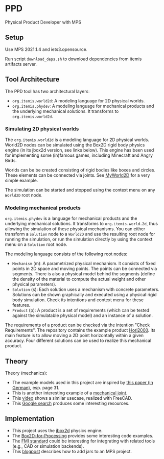 # PPD
Physical Product Developer with MPS

## Setup

Use MPS 2021.1.4 and iets3.opensource.

Run script `download_deps.sh` to download dependencies from itemis artifacts server.


## Tool Architecture

The PPD tool has two architectural layers:

- `org.itemis.world2d`: A modeling language for 2D physical worlds. 
- `org.itemis.phydev`: A modeling language for mechanical products and the underlying mechanical solutions. It transforms to `org.itemis.world2d`.

### Simulating 2D physical worlds

The `org.itemis.world2d` is a modeling language for 2D physical worlds. World2D nodes can be simulated using the Box2D rigid body physics engine (in its jbox2d version, see links below). This engine has been used for implementing some (in)famous games, including Minecraft and Angry Birds.

Worlds can be be created consisting of rigid bodies like boxes and circles. These elements can be connected via joints. See [MyWorld2D](http://127.0.0.1:63320/node?ref=r%3A78b3e7d9-a42b-46d6-ab09-59086abc392c%28org.itemis.world2d.sandbox%29%2F7610012764282851736) for a very simple example. 

The simulation can be started and stopped using the context menu on any `World2D` root node. 


### Modeling mechanical products

`org.itemis.phydev` is a language for mechanical products and the underlying mechanical solutions. It transforms to `org.itemis.world.2d`, thus allowing the simulation of these physical mechanisms. You can either transform a `Solution` node to a `World2D` and use the resulting root node for running the simulation, or run the simulation directly by using the context menu on a `Solution` root node.

The modeling language consists of the following root nodes:
- `Mechanism` (m): A parametrized physical mechanism. It consists of fixed points in 2D space and moving points. The points can be connected via segments. There is also a physical model behind the segments (define the density of the material to compute the actual weight and other physical parameters).
- `Solution` (s): Each solution uses a mechanism with concrete parameters. Solutions can be shown graphically and executed using a physical rigid body simulation. Check its intentions and context menu for these features.
- `Product` (p): A product is a set of requirements (which can be tested against the simulatable physical model) and an instance of a solution.

The requirements of a product can be checked via the intention "Check Requirements". The repository contains the example product [Hori2000](http://127.0.0.1:63320/node?ref=r%3Addfcd381-4dd3-4b6f-9a8f-4890633a8bd9%28org.itemis.phydev.sandbox%29%2F2063154723034950993). Its main feature is to allow moving a 2D point horizontally within a given accuracy. Four different solutions can be used to realize this mechanical product.


## Theory

Theory (mechanics):

- The example models used in this project are inspired by [this paper (in German)](http://www.martinbirkholz.de/studium/koppelgetriebe.pdf), esp. page 31.
- This is another interesting example of a [mechanical joint](https://www.pinterest.se/pin/394065036142244906/).
- This [video](https://youtu.be/8llFZxxloXg) shows a similar usecase, realized with FreeCAD.
- This [Google search](https://www.google.com/search?q=eingelenk+mehrgelenk+kinematik&tbm=isch&ved=2ahUKEwjOo5qahK3vAhWL16QKHRwvBwwQ2-cCegQIABAA&oq=eingelenk+mehrgelenk+kinematik&gs_lcp=CgNpbWcQDFAAWABgvOEKaABwAHgAgAEAiAEAkgEAmAEAqgELZ3dzLXdpei1pbWc&sclient=img&ei=MpBMYM7CHouvkwWc3pxg&bih=841&biw=1669&client=safari) produces some interesting resources.


## Implementation

- This project uses the [jbox2d](http://www.jbox2d.org) physics engine.
- The [Box2D-for-Processing](https://github.com/shiffman/Box2D-for-Processing/blob/master/Box2D-for-Processing/src/shiffman/box2d/Box2DProcessing.java) provides some interesting code examples.
- The [FMI standard](https://fmi-standard.org) could be interesting for integrating with related tools (e.g., CAD or simulation backends). 
- This [blogpost](https://tomassetti.me/how-to-add-jars-and-resources-in-a-jetbrains-mps-project/) describes how to add jars to an MPS project.
